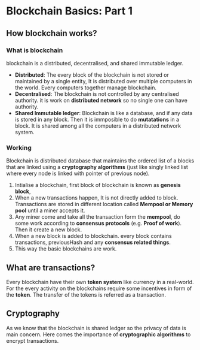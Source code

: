 # Blockchain Basics: Part 1

## How blockchain works?

### What is blockchain

blockchain is a distributed, decentralised, and shared immutable ledger.

- **Distributed**: The every block of the blockchain is not stored or maintained by a single entity, It is distributed over multiple computers in the world. Every computers together manage blockchain.
- **Decentralised**: The blockchain is not controlled by any centralised authority. it is work on **distributed network** so no single one can have authority.
- **Shared Immutable ledger**: Blockchain is like a database, and if any data is stored in any block. Then it is immposible to do **mutatations** in a block. It is shared among all the computers in a distributed network system.

### Working

Blockchain is distributed database that maintains the ordered list of a blocks that are linked using a **cryptography algorithms** (just like singly linked list where every node is linked with pointer of previous node).

1. Intialise a blockchain, first block of blockchain is known as **genesis block**,
2. When a new transactions happen, It is not directly added to block. Transactions are stored in different location called **Mempool or Memory pool** until a miner accepts it.
3. Any miner come and take all the transaction form the **mempool**, do some work according to **consensus protocols** (e.g. **Proof of work**). Then it create a new block.
4. When a new block is added to blockchain. every block contains transactions, previousHash and any **consensus related things**.
5. This way the basic blockchains are work.

## What are transactions?

Every blockchain have their own **token system** like currency in a real-world. For the every activity on the blockchains require some incentives in form of the **token**. The transfer of the tokens is referred as a transaction.

## Cryptography

As we know that the blockchain is shared ledger so the privacy of data is main concern. Here comes the importance of **cryptographic algorithms** to encrypt transactions.
